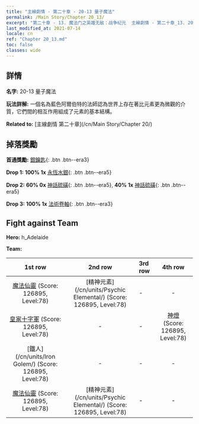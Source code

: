 ```yaml
---
title: "主線劇情 - 第二十章 - 20-13 量子魔法"
permalink: /Main Story/Chapter 20_13/
excerpt: "第二十章 - 13. 魔法门之英雄无敌：战争纪元  主線劇情 - 第二十章_13. 20-13 量子魔法"
last_modified_at: 2021-07-14
locale: cn
ref: "Chapter 20_13.md"
toc: false
classes: wide
---
```


## 詳情

 **名字:** 20-13 量子魔法

 **玩法詳解:** 一個名為藍色阿爾伯特的法師認為世界上存在著比元素更為微觀的介質，它們間的相互作用組成了元素的基本結構。

 **Related to:** [主線劇情 第二十章](/cn/Main Story/Chapter 20/)

## 掉落獎勵

 **首通獎勵:** [銀鑰匙](/cn/Items/con_693/){: .btn .btn--era3}

 **Drop 1:** **100% 1x** [永恆水銀](/cn/Items/mat_70/){: .btn .btn--era5}

 **Drop 2:** **60% 0x** [神話硫磺](/cn/Items/mat_64/){: .btn .btn--era5}, **40% 1x** [神話硫磺](/cn/Items/mat_64/){: .btn .btn--era5}

 **Drop 3:** **100% 1x** [法術卷軸](/cn/Items/con_694/){: .btn .btn--era3}


## Fight against Team
 **Hero:** h_Adelaide

 **Team:**


  | 1st row | 2nd row | 3rd row | 4th row |
  |:----:|:----:|:----|:----:|
  | [魔法仙靈](/cn/units/Sprite/) (Score: 126895, Level:78)  | [精神元素](/cn/units/Psychic Elemental/) (Score: 126895, Level:78)  | - | - |
  | [皇家十字軍](/cn/units/Swordsman/) (Score: 126895, Level:78)  | - | - | [神燈](/cn/units/Genie/) (Score: 126895, Level:78)  |
  | [鐵人](/cn/units/Iron Golem/) (Score: 126895, Level:78)  | - | - | - |
  | [魔法仙靈](/cn/units/Sprite/) (Score: 126895, Level:78)  | [精神元素](/cn/units/Psychic Elemental/) (Score: 126895, Level:78)  | - | - |


